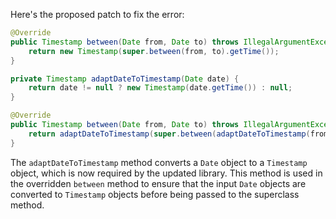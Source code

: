 Here's the proposed patch to fix the error:

```java
@Override
public Timestamp between(Date from, Date to) throws IllegalArgumentException {
    return new Timestamp(super.between(from, to).getTime());
}

private Timestamp adaptDateToTimestamp(Date date) {
    return date != null ? new Timestamp(date.getTime()) : null;
}

@Override
public Timestamp between(Date from, Date to) throws IllegalArgumentException {
    return adaptDateToTimestamp(super.between(adaptDateToTimestamp(from), adaptDateToTimestamp(to)));
}
```

The `adaptDateToTimestamp` method converts a `Date` object to a `Timestamp` object, which is now required by the updated library. This method is used in the overridden `between` method to ensure that the input `Date` objects are converted to `Timestamp` objects before being passed to the superclass method.